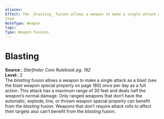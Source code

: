 ```yaml
---
aliases: 
Effect: The _blasting_ fusion allows a weapon to make a single attack as a blast (see the blast weapon special property on page 180) once per day as a full action. This attack has a maximum range of 30 feet and deals half the weapon’s normal damage. Only ranged weapons that don’t have the automatic, explode, line, or thrown weapon special property can benefit from the _blasting_ fusion. Weapons that don’t require attack rolls to affect their targets also can’t benefit from the _blasting_ fusion.
Item
NoteType: Weapon
tags: 
Type: Weapon Fusions
---
```


# Blasting

**Source**:: _Starfinder Core Rulebook pg. 192_  
**Level**:: 2  
The _blasting_ fusion allows a weapon to make a single attack as a blast (see the blast weapon special property on page 180) once per day as a full action. This attack has a maximum range of 30 feet and deals half the weapon’s normal damage. Only ranged weapons that don’t have the automatic, explode, line, or thrown weapon special property can benefit from the _blasting_ fusion. Weapons that don’t require attack rolls to affect their targets also can’t benefit from the _blasting_ fusion.
